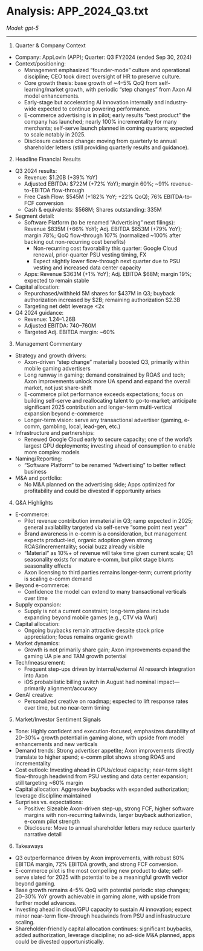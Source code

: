 # Analysis: APP_2024_Q3.txt

*Model: gpt-5*

---

1) Quarter & Company Context
- Company: AppLovin (APP); Quarter: Q3 FY2024 (ended Sep 30, 2024)
- Context/positioning:
  - Management emphasized “founder-mode” culture and operational discipline; CEO took direct oversight of HR to preserve culture.
  - Core growth thesis: base growth of ~4–5% QoQ from self-learning/market growth, with periodic “step changes” from Axon AI model enhancements.
  - Early-stage but accelerating AI innovation internally and industry-wide expected to continue powering performance.
  - E-commerce advertising is in pilot; early results “best product” the company has launched; nearly 100% incrementality for many merchants; self-serve launch planned in coming quarters; expected to scale notably in 2025.
  - Disclosure cadence change: moving from quarterly to annual shareholder letters (still providing quarterly results and guidance).

2) Headline Financial Results
- Q3 2024 results:
  - Revenue: $1.20B (+39% YoY)
  - Adjusted EBITDA: $722M (+72% YoY); margin 60%; ~91% revenue-to-EBITDA flow-through
  - Free Cash Flow: $545M (+182% YoY; +22% QoQ); 76% EBITDA-to-FCF conversion
  - Cash & equivalents: $568M; Shares outstanding: 335M
- Segment detail:
  - Software Platform (to be renamed “Advertising” next filings): Revenue $835M (+66% YoY); Adj. EBITDA $653M (+79% YoY); margin 78%; QoQ flow-through 107% (normalized ~100% after backing out non-recurring cost benefits)
    - Non-recurring cost favorability this quarter: Google Cloud renewal, prior-quarter PSU vesting timing, FX
    - Expect slightly lower flow-through next quarter due to PSU vesting and increased data center capacity
  - Apps: Revenue $363M (+1% YoY); Adj. EBITDA $68M; margin 19%; expected to remain stable
- Capital allocation:
  - Repurchased/withheld 5M shares for $437M in Q3; buyback authorization increased by $2B; remaining authorization $2.3B
  - Targeting net debt leverage <2x
- Q4 2024 guidance:
  - Revenue: $1.24–$1.26B
  - Adjusted EBITDA: $740–$760M
  - Targeted Adj. EBITDA margin: ~60%

3) Management Commentary
- Strategy and growth drivers:
  - Axon-driven “step change” materially boosted Q3, primarily within mobile gaming advertisers
  - Long runway in gaming; demand constrained by ROAS and tech; Axon improvements unlock more UA spend and expand the overall market, not just share-shift
  - E-commerce pilot performance exceeds expectations; focus on building self-serve and reallocating talent to go-to-market; anticipate significant 2025 contribution and longer-term multi-vertical expansion beyond e-commerce
  - Longer-term vision: serve any transactional advertiser (gaming, e-comm, gambling, local, lead-gen, etc.)
- Infrastructure and partnerships:
  - Renewed Google Cloud early to secure capacity; one of the world’s largest GPU deployments; investing ahead of consumption to enable more complex models
- Naming/Reporting:
  - “Software Platform” to be renamed “Advertising” to better reflect business
- M&A and portfolio:
  - No M&A planned on the advertising side; Apps optimized for profitability and could be divested if opportunity arises

4) Q&A Highlights
- E-commerce:
  - Pilot revenue contribution immaterial in Q3; ramp expected in 2025; general availability targeted via self-serve “some point next year”
  - Brand awareness in e-comm is a consideration, but management expects product-led, organic adoption given strong ROAS/incrementality; social buzz already visible
  - “Material” as 10%+ of revenue will take time given current scale; Q1 seasonality exists for mature e-comm, but pilot stage blunts seasonality effects
  - Axon licensing to third parties remains longer-term; current priority is scaling e-comm demand
- Beyond e-commerce:
  - Confidence the model can extend to many transactional verticals over time
- Supply expansion:
  - Supply is not a current constraint; long-term plans include expanding beyond mobile games (e.g., CTV via Wurl)
- Capital allocation:
  - Ongoing buybacks remain attractive despite stock price appreciation; focus remains organic growth
- Market dynamics:
  - Growth is not primarily share gain; Axon improvements expand the gaming UA pie and TAM growth potential
- Tech/measurement:
  - Frequent step-ups driven by internal/external AI research integration into Axon
  - iOS probabilistic billing switch in August had nominal impact—primarily alignment/accuracy
- GenAI creative:
  - Personalized creative on roadmap; expected to lift response rates over time, but no near-term timing

5) Market/Investor Sentiment Signals
- Tone: Highly confident and execution-focused; emphasizes durability of 20–30%+ growth potential in gaming alone, with upside from model enhancements and new verticals
- Demand trends: Strong advertiser appetite; Axon improvements directly translate to higher spend; e-comm pilot shows strong ROAS and incrementality
- Cost outlook: Investing ahead in GPUs/cloud capacity; near-term slight flow-through headwind from PSU vesting and data center expansion; still targeting ~60% margin
- Capital allocation: Aggressive buybacks with expanded authorization; leverage discipline maintained
- Surprises vs. expectations:
  - Positive: Sizeable Axon-driven step-up, strong FCF, higher software margins with non-recurring tailwinds, larger buyback authorization, e-comm pilot strength
  - Disclosure: Move to annual shareholder letters may reduce quarterly narrative detail

6) Takeaways
- Q3 outperformance driven by Axon improvements, with robust 60% EBITDA margin, 72% EBITDA growth, and strong FCF conversion.
- E-commerce pilot is the most compelling new product to date; self-serve slated for 2025 with potential to be a meaningful growth vector beyond gaming.
- Base growth remains 4–5% QoQ with potential periodic step changes; 20–30% YoY growth achievable in gaming alone, with upside from further model advances.
- Investing ahead in cloud/GPU capacity to sustain AI innovation; expect minor near-term flow-through headwinds from PSU and infrastructure scaling.
- Shareholder-friendly capital allocation continues: significant buybacks, added authorization, leverage discipline; no ad-side M&A planned, apps could be divested opportunistically.